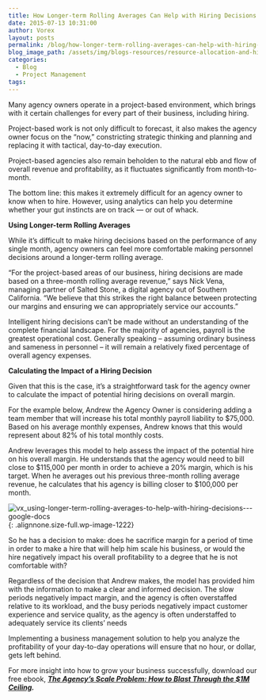 ```yaml
---
title: How Longer-term Rolling Averages Can Help with Hiring Decisions
date: 2015-07-13 10:31:00
author: Vorex
layout: posts
permalink: /blog/how-longer-term-rolling-averages-can-help-with-hiring-decisions/
blog_image_path: /assets/img/blogs-resources/resource-allocation-and-hiring.jpg
categories:
  - Blog
  - Project Management
tags:  
---
```



Many agency owners operate in a project-based environment, which brings with it certain challenges for every part of their business, including hiring.

Project-based work is not only difficult to forecast, it also makes the agency owner focus on the “now,” constricting strategic thinking and planning and replacing it with tactical, day-to-day execution.

Project-based agencies also remain beholden to the natural ebb and flow of overall revenue and profitability, as it fluctuates significantly from month-to-month.

The bottom line: this makes it extremely difficult for an agency owner to know when to hire. However, using analytics can help you determine whether your gut instincts are on track — or out of whack.

**Using Longer-term Rolling Averages**

While it’s difficult to make hiring decisions based on the performance of any single month, agency owners can feel more comfortable making personnel decisions around a longer-term rolling average.

“For the project-based areas of our business, hiring decisions are made based on a three-month rolling average revenue,” says Nick Vena, managing partner of Salted Stone, a digital agency out of Southern California. “We believe that this strikes the right balance between protecting our margins and ensuring we can appropriately service our accounts.”

Intelligent hiring decisions can’t be made without an understanding of the complete financial landscape. For the majority of agencies, payroll is the greatest operational cost. Generally speaking – assuming ordinary business and sameness in personnel – it will remain a relatively fixed percentage of overall agency expenses.

**Calculating the Impact of a Hiring Decision**

Given that this is the case, it’s a straightforward task for the agency owner to calculate the impact of potential hiring decisions on overall margin.

For the example below, Andrew the Agency Owner is considering adding a team member that will increase his total monthly payroll liability to $75,000. Based on his average monthly expenses, Andrew knows that this would represent about 82% of his total monthly costs.

Andrew leverages this model to help assess the impact of the potential hire on his overall margin. He understands that the agency would need to bill close to $115,000 per month in order to achieve a 20% margin, which is his target. When he averages out his previous three-month rolling average revenue, he calculates that his agency is billing closer to $100,000 per month.

![vx_using-longer-term-rolling-averages-to-help-with-hiring-decisions---google-docs](http://www.vorex.com/wp-content/uploads/2015/07/vx_using-longer-term-rolling-averages-to-help-with-hiring-decisions-google-docs.png){: .alignnone.size-full.wp-image-1222}

So he has a decision to make: does he sacrifice margin for a period of time in order to make a hire that will help him scale his business, or would the hire negatively impact his overall profitability to a degree that he is not comfortable with?

Regardless of the decision that Andrew makes, the model has provided him with the information to make a clear and informed decision. The slow periods negatively impact margin, and the agency is often overstaffed relative to its workload, and the busy periods negatively impact customer experience and service quality, as the agency is often understaffed to adequately service its clients’ needs

Implementing a business management solution to help you analyze the profitability of your day-to-day operations will ensure that no hour, or dollar, gets left behind.

For more insight into how to grow your business successfully, download our free ebook, [***The Agency’s Scale Problem: How to Blast Through the $1M Ceiling***](http://vorex.hs-sites.com/agency-scale-ebook?__hstc=100746398.b2843db0333d5242d1d7cad84e1e93d1.1428948442272.1433544441781.1433793493875.19&amp;__hssc=100746398.13.1433793493875&amp;__hsfp=357257685)***.***
